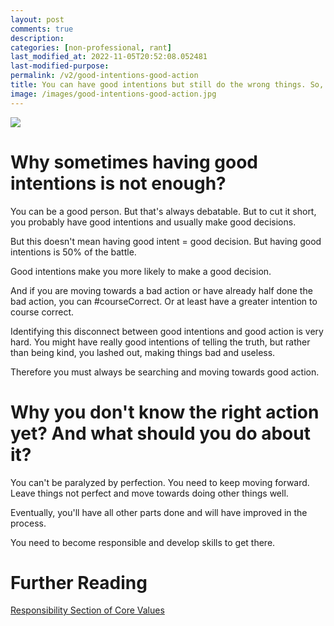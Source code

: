 ```yaml
---
layout: post
comments: true
description: 
categories: [non-professional, rant]
last_modified_at: 2022-11-05T20:52:08.052481
last-modified-purpose:
permalink: /v2/good-intentions-good-action
title: You can have good intentions but still do the wrong things. So, keep moving towards good action too.
image: /images/good-intentions-good-action.jpg
---
```

![](/images/good-intentions-good-action.jpg)

# Why sometimes having good intentions is not enough?

You can be a good person. But that's always debatable. But to cut it short, you probably have good intentions and usually make good decisions.

But this doesn't mean having good intent = good decision. But having good intentions is 50% of the battle.

Good intentions make you more likely to make a good decision.

And if you are moving towards a bad action or have already half done the bad action, you can #courseCorrect. Or at least have a greater intention to course correct.

Identifying this disconnect between good intentions and good action is very hard. You might have really good intentions of telling the truth, but rather than being kind, you lashed out, making things bad and useless.

Therefore you must always be searching and moving towards good action.

# Why you don't know the right action yet? And what should you do about it?

You can't be paralyzed by perfection. You need to keep moving forward. Leave things not perfect and move towards doing other things well.

Eventually, you'll have all other parts done and will have improved in the process.

You need to become responsible and develop skills to get there.

# Further Reading

[Responsibility Section of Core Values](https://www.ankushchoubey.com/my-core-values/#responsible-for-self-full-accountability-for-myself)